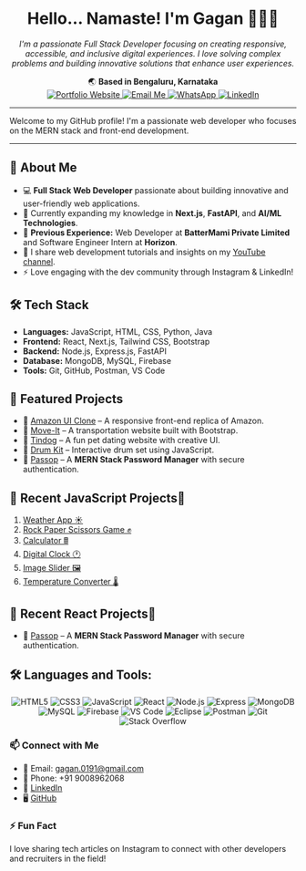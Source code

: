 <h1 align="center"> Hello... Namaste! I'm Gagan 👋🙏🙏</h1>

<p align="center">
  <em>I'm a passionate Full Stack Developer focusing on creating responsive, accessible, and inclusive digital experiences. I love solving complex problems and building innovative solutions that enhance user experiences.</em>
</p>

<p align="center">
  🌏 <strong>Based in Bengaluru, Karnataka</strong><br>
  

   <a href="https://gaganprogramming.github.io/portfolio-website/" target="_blank">
    <img src="https://img.shields.io/badge/Website-FFA500?style=for-the-badge&logo=google-chrome&logoColor=white" alt="Portfolio Website"/>
  </a>
  <a href="mailto:gagan.s0191@gmail.com">
    <img src="https://img.shields.io/badge/Email-D14836?style=for-the-badge&logo=gmail&logoColor=white" alt="Email Me"/>
  </a>
  <a href="https://wa.me/+919008962068">
    <img src="https://img.shields.io/badge/WhatsApp-25D366?style=for-the-badge&logo=whatsapp&logoColor=white" alt="WhatsApp"/>
  </a>
  <a href="https://www.linkedin.com/in/gagan-suresh">
    <img src="https://img.shields.io/badge/LinkedIn-0077B5?style=for-the-badge&logo=linkedin&logoColor=white" alt="LinkedIn"/>
  </a>
</p>

---


Welcome to my GitHub profile! I'm a passionate web developer who focuses on the MERN stack and front-end development.

---

## 🚀 About Me

- 💻 **Full Stack Web Developer** passionate about building innovative and user-friendly web applications.
- 🌱 Currently expanding my knowledge in **Next.js**, **FastAPI**, and **AI/ML Technologies**.
- 💼 **Previous Experience:** Web Developer at **BatterMami Private Limited** and Software Engineer Intern at **Horizon**.
- 🎥 I share web development tutorials and insights on my [YouTube channel](https://www.youtube.com/channel/UCGagan).
- ⚡ Love engaging with the dev community through Instagram & LinkedIn!

## 🛠️ Tech Stack

- **Languages:** JavaScript, HTML, CSS, Python, Java
- **Frontend:** React, Next.js, Tailwind CSS, Bootstrap
- **Backend:** Node.js, Express.js, FastAPI
- **Database:** MongoDB, MySQL, Firebase
- **Tools:** Git, GitHub, Postman, VS Code

## 🌟 Featured Projects

- 🎨 [Amazon UI Clone](https://gaganprogramming.github.io/Amazon-UI-Clone/) – A responsive front-end replica of Amazon.
- 🚛 [Move-It](https://gaganprogramming.github.io/Move-It/) – A transportation website built with Bootstrap.
- 🐶 [Tindog](https://gaganprogramming.github.io/tinDogWebsite/) – A fun pet dating website with creative UI.
- 🥁 [Drum Kit](https://gaganprogramming.github.io/drumKit/) – Interactive drum set using JavaScript.
- 📝 [Passop](https://youtu.be/9BVy_BAk7T0) – A **MERN Stack Password Manager** with secure authentication.

## 📆 Recent JavaScript Projects💛

1. [Weather App ☀️](https://gaganprogramming.github.io/weatherAppProject/)
2. [Rock Paper Scissors Game ✊](https://gaganprogramming.github.io/rockPaperScissors/)
3. [Calculator 🖩](https://gaganprogramming.github.io/calculatorProgram/)
4. [Digital Clock 🕐](https://gaganprogramming.github.io/digitalClockProgram/)
5. [Image Slider 🖼️](https://gaganprogramming.github.io/imageSlider/)
6. [Temperature Converter 🌡️](https://gaganprogramming.github.io/temperatureConversion/)

## 📆 Recent React Projects💙
- 📝 [Passop](https://youtu.be/9BVy_BAk7T0) – A **MERN Stack Password Manager** with secure authentication.


## 🛠️ Languages and Tools:
<p align="center">
  <img src="https://img.shields.io/badge/HTML5-E34F26?style=for-the-badge&logo=html5&logoColor=white" alt="HTML5"/>
  <img src="https://img.shields.io/badge/CSS3-1572B6?style=for-the-badge&logo=css3&logoColor=white" alt="CSS3"/>
  <img src="https://img.shields.io/badge/JavaScript-F7DF1E?style=for-the-badge&logo=javascript&logoColor=black" alt="JavaScript"/>
  <img src="https://img.shields.io/badge/React-61DAFB?style=for-the-badge&logo=react&logoColor=black" alt="React"/>
  <img src="https://img.shields.io/badge/Node.js-339933?style=for-the-badge&logo=node.js&logoColor=white" alt="Node.js"/>
  <img src="https://img.shields.io/badge/Express-FFA500?style=for-the-badge&logo=express&logoColor=white" alt="Express"/>
  <img src="https://img.shields.io/badge/MongoDB-47A248?style=for-the-badge&logo=mongodb&logoColor=white" alt="MongoDB"/>
  <img src="https://img.shields.io/badge/MySQL-4479A1?style=for-the-badge&logo=mysql&logoColor=white" alt="MySQL"/>
  <img src="https://img.shields.io/badge/Firebase-FFCA28?style=for-the-badge&logo=firebase&logoColor=black" alt="Firebase"/>
  <img src="https://img.shields.io/badge/VS%20Code-0078D4?style=for-the-badge&logo=visual%20studio%20code&logoColor=white" alt="VS Code"/>
  <img src="https://img.shields.io/badge/Eclipse-2C2255?style=for-the-badge&logo=eclipse&logoColor=white" alt="Eclipse"/>
  <img src="https://img.shields.io/badge/Postman-FF6C37?style=for-the-badge&logo=postman&logoColor=white" alt="Postman"/>
  <img src="https://img.shields.io/badge/Git-F05032?style=for-the-badge&logo=git&logoColor=white" alt="Git"/>
  <img src="https://img.shields.io/badge/Stack%20Overflow-F58025?style=for-the-badge&logo=stackoverflow&logoColor=white" alt="Stack Overflow"/>
</p>

### 📫 Connect with Me
- 📧 Email: [gagan.0191@gmail.com](mailto:gagan.0191@gmail.com)
- 📱 Phone: +91 9008962068
- 💼 [LinkedIn](https://www.linkedin.com/in/gagan-suresh)
- 🖥️ [GitHub](https://github.com/gaganProgramming)

### ⚡ Fun Fact
I love sharing tech articles on Instagram to connect with other developers and recruiters in the field!

